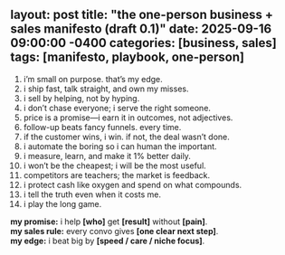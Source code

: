 
layout: post
title: "the one-person business + sales manifesto (draft 0.1)"
date: 2025-09-16 09:00:00 -0400
categories: [business, sales]
tags: [manifesto, playbook, one-person]
---

1) i’m small on purpose. that’s my edge.  
2) i ship fast, talk straight, and own my misses.  
3) i sell by helping, not by hyping.  
4) i don’t chase everyone; i serve the right someone.  
5) price is a promise—i earn it in outcomes, not adjectives.  
6) follow-up beats fancy funnels. every time.  
7) if the customer wins, i win. if not, the deal wasn’t done.  
8) i automate the boring so i can human the important.  
9) i measure, learn, and make it 1% better daily.  
10) i won’t be the cheapest; i will be the most useful.  
11) competitors are teachers; the market is feedback.  
12) i protect cash like oxygen and spend on what compounds.  
13) i tell the truth even when it costs me.  
14) i play the long game.

**my promise:** i help **[who]** get **[result]** without **[pain]**.  
**my sales rule:** every convo gives **[one clear next step]**.  
**my edge:** i beat big by **[speed / care / niche focus]**.
